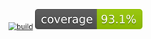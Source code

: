 [![build](https://github.com/algo2-unsam/tp-musicar-grupo-2-2024/actions/workflows/build.yml/badge.svg)](https://github.com/algo2-unsam/tp-musicar-grupo-2-2024/actions/workflows/build.yml)
![Coverage](.github/badges/jacoco.svg)
